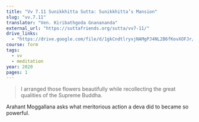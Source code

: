 ```yaml
---
title: "Vv 7.11 Sunikkhitta Sutta: Sunikkhitta’s Mansion"
slug: "vv.7.11"
translator: "Ven. Kiribathgoda Gnanananda"
external_url: "https://suttafriends.org/sutta/vv7-11/"
drive_links:
  - "https://drive.google.com/file/d/1gkCndtlryxjNAMgPJ4NL2B6fKovXOFJr/view?usp=drivesdk"
course: form
tags:
  - vv
  - meditation
year: 2020
pages: 1
---
```


> I arranged those flowers beautifully while recollecting the great qualities of the Supreme Buddha.

Arahant Moggallana asks what meritorious action a deva did to became so powerful.

